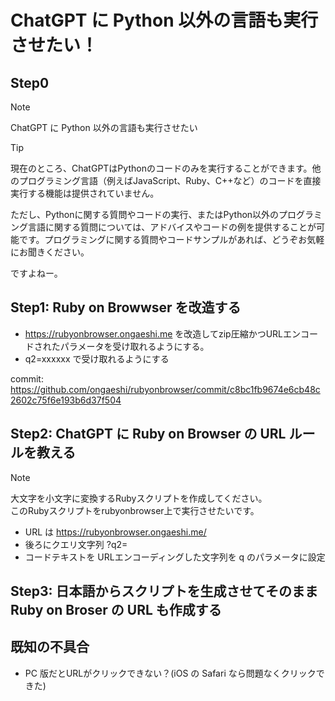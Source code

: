 # ChatGPT に Python 以外の言語も実行させたい！
## Step0

> [!NOTE]
> ChatGPT に Python 以外の言語も実行させたい

> [!TIP]
> 現在のところ、ChatGPTはPythonのコードのみを実行することができます。他のプログラミング言語（例えばJavaScript、Ruby、C++など）のコードを直接実行する機能は提供されていません。
> 
> ただし、Pythonに関する質問やコードの実行、またはPython以外のプログラミング言語に関する質問については、アドバイスやコードの例を提供することが可能です。プログラミングに関する質問やコードサンプルがあれば、どうぞお気軽にお聞きください。

ですよねー。


## Step1: Ruby on Browwser を改造する
- https://rubyonbrowser.ongaeshi.me を改造してzip圧縮かつURLエンコードされたパラメータを受け取れるようにする。
- q2=xxxxxx で受け取れるようにする

commit: https://github.com/ongaeshi/rubyonbrowser/commit/c8bc1fb9674e6cb48c2602c75f6e193b6d37f504

## Step2: ChatGPT に Ruby on Browser の URL ルールを教える

> [!NOTE]
> 大文字を小文字に変換するRubyスクリプトを作成してください。  
> このRubyスクリプトをrubyonbrowser上で実行させたいです。
> 
> - URL は https://rubyonbrowser.ongaeshi.me/
> - 後ろにクエリ文字列 ?q2= 
> - コードテキストを URLエンコーディングした文字列を q のパラメータに設定

## Step3: 日本語からスクリプトを生成させてそのまま Ruby on Broser の URL も作成する

## 既知の不具合
- PC 版だとURLがクリックできない？(iOS の Safari なら問題なくクリックできた)


